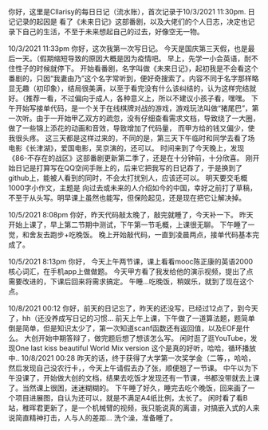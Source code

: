 你好，这里是Cllarisy的每日日记（流水账），首次记录于10/3/2021 11:30pm.
日记记录的起因是 看了《未来日记》这部番剧，以及大佬们的个人日志，决定也记录下自己的生活，不至于未来想起自己的过去，好像空无一物。

10/3/2021 11:33pm
你好，这次我第一次写日记。
  今天是国庆第三天假，也是最后一天。（假期缩短导致的原因大概是因为疫情吧。
  早上，先学一小会英语，耐不住性子的时候就停下。
  开始看番剧，名字叫做《未来日记》，起初我是不会看这个番剧的，只因“我妻由乃”这个名字常听到，便好奇搜索了。内容不同于名字那样略显无趣（初印象），结局很美满，以至于看完没有什么该纠结的，认为这样完结就好。（推荐一看，不过偏向于成人，各种意义上，所以不建议小孩子看，嘿嘿。
  下午开始写接单代码，是一个关于在线棋牌对战的游戏，游戏玩法叫做“猪尾巴”，第一次听。由于一开始甲乙双方的疏忽，没有仔细查看需求文档，导致绕了一大圈，做了一些锦上添花的动画和音效，导致增加了代码量，  而甲方给的钱又偏少，使我很头疼。
这三天都是这样过来的，不同的是，第三天下午临时和同学去看了场电影《长津湖》，爱国电影，吴京演的，还可以。
时间来到了今天晚上，发现《86-不存在的战区》这部番剧更新第二季了，还是在十分钟前，十分欣喜。
刚开始日记是打算写在QQ空间手账上的，后来它把我写的日记吞了，于是换到了github上，能被人看到的同时，不会太打扰别人，应该还可以。
明天要交毛概1000字小作文，主题是 向过去或未来的人介绍如今的中国，幸好之前打了草稿，不至于从头写。明早课上虽然也能写，但保险起见，还是现在把它让解决掉。

10/5/2021 8:08pm
你好，昨天代码敲太晚了，敲完就睡了，今天补一下。
  昨天开始上课了，早上第二节期中测试，下午第一节毛概，上课很无聊。
  下午睡了一觉，和舍友去跑步+吃晚饭。
  晚上开始敲代码，一直到凌晨两点，接单代码基本完成了。

10/5/2021 8:13pm
你好，
  今天上午两节课，课上看看mooc陈正康的英语2000核心词汇，在手机app上做做题。
  今天甲方看了我发给他的演示视频，提出了点需要改进的，下课后回来将需求搞定。
  午睡...吃晚饭，稍娱乐，就到了现在这个点。

10/8/2021 00:12
你好，前天的日记忘了，昨天的还没写，已经过12点了，到今天了，hh（还没养成写日记的习惯...
  前天上午上课，下午做了一道算法题，题简单倒是简单，但是知识太少了，第一次知道scanf函数还有返回值，以及EOF是什么。
  大创开始中期答辩了，做完题后想了想该怎么写。
  闲时逛了逛YouTube，发现One last kiss beautiful World Mix version 这个是真的好听，哈哈，循环播放中..
10/8/2021 00:28
  昨天的话，终于获得了大学第一次奖学金（二等，，哈哈，然后发现自己没农行卡，，今天上午请假去办了张，顺便翘了一节课。
  中午以为下午没课了，开始做大创的文档，结果去吃饭才发现还有一节课，书都没带就去上课了。当然课上很困，迷迷糊糊的。
  下午睡了好久，睡完去吃个晚饭，回来画了一个项目进展图，自认为还可以，就是不满足A4纸比例，太长了。
  闲时看了看B站，稚晖君更新了，是一个机械臂的视频，我只能说真的离谱，对搞嵌入式的人来说简直精神打击，人与人的差距...
  洗个澡，准备睡了。
